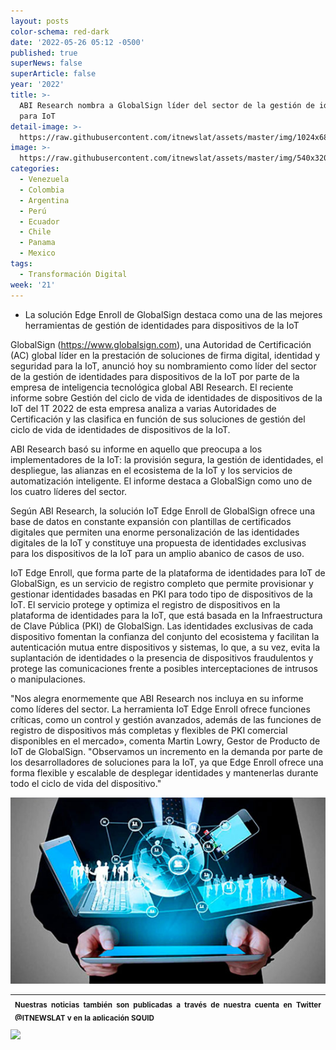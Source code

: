```yaml
---
layout: posts
color-schema: red-dark
date: '2022-05-26 05:12 -0500'
published: true
superNews: false
superArticle: false
year: '2022'
title: >-
  ABI Research nombra a GlobalSign líder del sector de la gestión de identidades
  para IoT
detail-image: >-
  https://raw.githubusercontent.com/itnewslat/assets/master/img/1024x680/Integracion-iot-g.jpg
image: >-
  https://raw.githubusercontent.com/itnewslat/assets/master/img/540x320/Integracion-iot-p.jpg
categories:
  - Venezuela
  - Colombia
  - Argentina
  - Perú
  - Ecuador
  - Chile
  - Panama
  - Mexico
tags:
  - Transformación Digital
week: '21'
---
```

- La solución Edge Enroll de GlobalSign destaca como una de las mejores herramientas de gestión de identidades para dispositivos de la IoT

GlobalSign (https://www.globalsign.com), una Autoridad de Certificación (AC) global líder en la prestación de soluciones de firma digital, identidad y seguridad para la IoT, anunció hoy su nombramiento como líder del sector de la gestión de identidades para dispositivos de la IoT por parte de la empresa de inteligencia tecnológica global ABI Research. El reciente informe sobre Gestión del ciclo de vida de identidades de dispositivos de la IoT del 1T 2022 de esta empresa analiza a varias Autoridades de Certificación y las clasifica en función de sus soluciones de gestión del ciclo de vida de identidades de dispositivos de la IoT.

ABI Research basó su informe en aquello que preocupa a los implementadores de la IoT: la provisión segura, la gestión de identidades, el despliegue, las alianzas en el ecosistema de la IoT y los servicios de automatización inteligente. El informe destaca a GlobalSign como uno de los cuatro líderes del sector.

Según ABI Research, la solución IoT Edge Enroll de GlobalSign ofrece una base de datos en constante expansión con plantillas de certificados digitales que permiten una enorme personalización de las identidades digitales de la IoT y constituye una propuesta de identidades exclusivas para los dispositivos de la IoT para un amplio abanico de casos de uso.

IoT Edge Enroll, que forma parte de la plataforma de identidades para IoT de GlobalSign, es un servicio de registro completo que permite provisionar y gestionar identidades basadas en PKI para todo tipo de dispositivos de la IoT. El servicio protege y optimiza el registro de dispositivos en la plataforma de identidades para la IoT, que está basada en la Infraestructura de Clave Pública (PKI) de GlobalSign. Las identidades exclusivas de cada dispositivo fomentan la confianza del conjunto del ecosistema y facilitan la autenticación mutua entre dispositivos y sistemas, lo que, a su vez, evita la suplantación de identidades o la presencia de dispositivos fraudulentos y protege las comunicaciones frente a posibles interceptaciones de intrusos o manipulaciones.

"Nos alegra enormemente que ABI Research nos incluya en su informe como líderes del sector. La herramienta IoT Edge Enroll ofrece funciones críticas, como un control y gestión avanzados, además de las funciones de registro de dispositivos más completas y flexibles de PKI comercial disponibles en el mercado», comenta Martin Lowry, Gestor de Producto de IoT de GlobalSign. "Observamos un incremento en la demanda por parte de los desarrolladores de soluciones para la IoT, ya que Edge Enroll ofrece una forma flexible y escalable de desplegar identidades y mantenerlas durante todo el ciclo de vida del dispositivo."

![](https://raw.githubusercontent.com/itnewslat/assets/master/img/540x320/Integracion-iot-p.jpg)

<table style="height: 42px;" width="569">
<tbody>
<tr>
<td style="text-align: justify;"><sub><strong>Nuestras noticias también son publicadas a través de nuestra cuenta en Twitter <a href="https://twitter.com/itnewslat?lang=es">@ITNEWSLAT</a> y en la aplicación <a href="https://squidapp.co/en/">SQUID</a></strong></sub></td>
</tr>
</tbody>
</table>

<img src="https://tracker.metricool.com/c3po.jpg?hash=56f88a41e39ab42c063cc51676587a04"/>